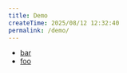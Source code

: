 ```yaml
---
title: Demo
createTime: 2025/08/12 12:32:40
permalink: /demo/
---
```


- [bar](./bar.md)
- [foo](./foo.md)
